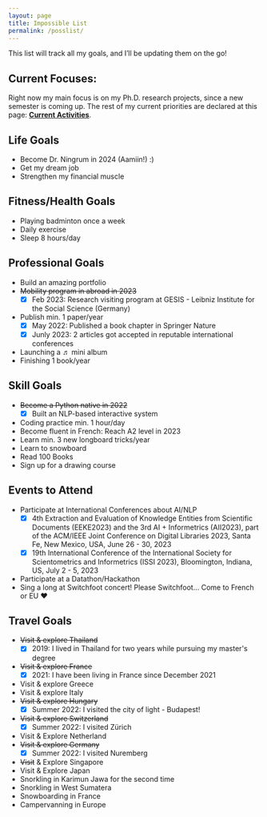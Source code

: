 ```yaml
---
layout: page
title: Impossible List
permalink: /posslist/
---
```


This list will track all my goals, and I’ll be updating them on the go!

## Current Focuses:
Right now my main focus is on my Ph.D. research projects, since a new semester is coming up.
The rest of my current priorities are declared at this page: [**Current Activities**](https://ningrumdaud.github.io/current-works/).

## Life Goals
- Become Dr. Ningrum in 2024 (Aamiin!) :)
- Get my dream job
- Strengthen my financial muscle

## Fitness/Health Goals
- Playing badminton once a week
- Daily exercise
- Sleep 8 hours/day

## Professional Goals
- Build an amazing portfolio
- ~~Mobility program in abroad in 2023~~
  * [x] Feb 2023: Research visiting program at GESIS - Leibniz Institute for the Social Science (Germany)
- Publish min. 1 paper/year
  * [x] May 2022: Published a book chapter in Springer Nature
  * [x] Junly 2023: 2 articles got accepted in reputable international conferences
- Launching a ♬ mini album
- Finishing 1 book/year

## Skill Goals
- ~~Become a Python native in 2022~~
  * [x] Built an NLP-based interactive system
- Coding practice min. 1 hour/day
- Become fluent in French: Reach A2 level in 2023
- Learn min. 3 new longboard tricks/year
- Learn to snowboard
- Read 100 Books
- Sign up for a drawing course

## Events to Attend
- Participate at International Conferences about AI/NLP
  * [x] 4th Extraction and Evaluation of Knowledge Entities from Scientific Documents (EEKE2023) and the 3rd AI + Informetrics (AII2023), part of the ACM/IEEE Joint Conference on Digital Libraries 2023, Santa Fe, New Mexico, USA, June 26 - 30, 2023
  * [x] 19th International Conference of the International Society for Scientometrics and Informetrics (ISSI 2023), Bloomington, Indiana, US, July 2 - 5, 2023
- Participate at a Datathon/Hackathon
- Sing a long at Switchfoot concert! Please Switchfoot... Come to French or EU ❤

## Travel Goals
- ~~Visit & explore Thailand~~
  * [x] 2019: I lived in Thailand for two years while pursuing my master's degree
- ~~Visit & explore France~~
  * [x] 2021: I have been living in France since December 2021
- Visit & explore Greece
- Visit & explore Italy
- ~~Visit & explore Hungary~~
  * [x] Summer 2022: I visited the city of light - Budapest!
- ~~Visit & explore Switzerland~~
  * [x] Summer 2022: I visited Zürich
- Visit & Explore Netherland
- ~~Visit & explore Germany~~
  * [x] Summer 2022: I visited Nuremberg
- ~~Visit~~ & Explore Singapore
- Visit & Explore Japan
- Snorkling in Karimun Jawa for the second time
- Snorkling in West Sumatera
- Snowboarding in France
- Campervanning in Europe


